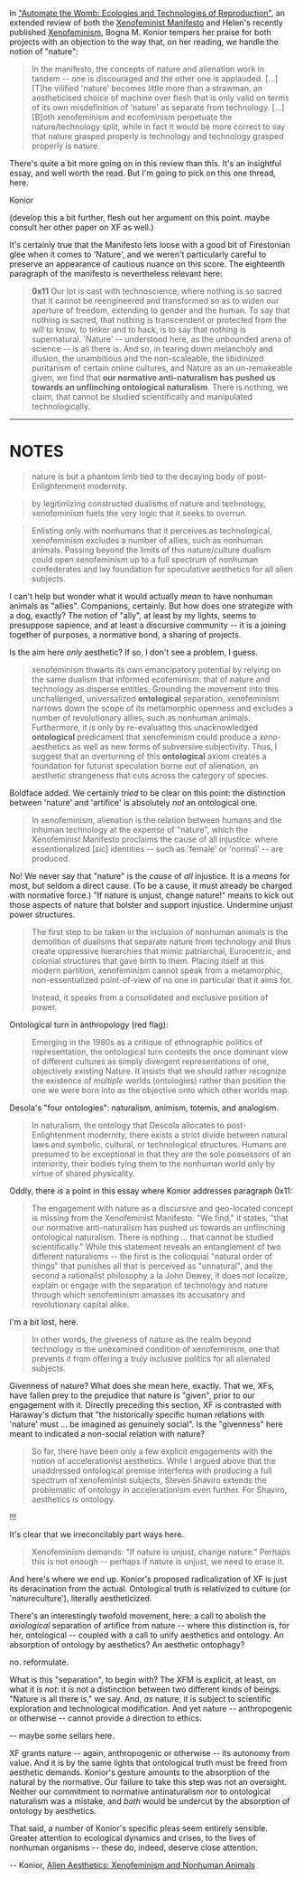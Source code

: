 
In ["Automate the Womb: Ecologies and Technologies of Reproduction"](http://www.parrhesiajournal.org/parrhesia31/parrhesia31_konior.pdf),
an extended review of both the [Xenofeminist Manifesto](http://laboriacuboniks.net)
and Helen's recently published [Xenofeminism](https://www.wiley.com/en-us/Xenofeminism-p-9781509520626),
Bogna M. Konior tempers her praise for both projects with an objection to the way
that, on her reading, we handle the notion of "nature":

> In the manifesto, the concepts of nature and alienation work in tandem
> -- one is discouraged and the other one is applauded. [...][T]he vilified
> 'nature' becomes little more than a strawman, an aestheticised choice
> of machine over flesh that is only valid on terms of its own misdefinition
> of 'nature' as separate from technology. 
> [...]
> [B]oth xenofeminism and ecofeminism perpetuate the nature/technology split,
> while in fact it would be more correct to say that nature grasped properly
> is technology and technology grasped properly is nature. 

There's quite a bit more going on in this review than this. It's an insightful
essay, and well worth the read. But I'm going to pick on this one thread, here.

Konior 

(develop this a bit further, flesh out her argument on this point. maybe
consult her other paper on XF as well.)

It's certainly true that the Manifesto lets loose with a good bit of
Firestonian glee when it comes to 'Nature', and we weren't particularly
careful to preserve an appearance of cautious nuance on this score. 
The eighteenth paragraph of the manifesto is nevertheless relevant here:

> **0x11** Our lot is cast with technoscience, where nothing is so sacred that
> it cannot be reengineered and transformed so as to widen our aperture of
> freedom, extending to gender and the human. To say that nothing is sacred,
> that nothing is transcendent or protected from the will to know, to tinker and
> to hack, is to say that nothing is supernatural. 'Nature' -- understood here,
> as the unbounded arena of science -- is all there is. And so, in tearing down
> melancholy and illusion, the unambitious and the non-scaleable, the
> libidinized puritanism of certain online cultures, and Nature as an
> un-remakeable given, we find that **our normative anti-naturalism has pushed
> us towards an unflinching ontological naturalism**. There is nothing, we
> claim, that cannot be studied scientifically and manipulated technologically.


---

# NOTES

> nature is but a phantom limb tied to the decaying body of post-Enlightenment
> modernity. 

> by legitimizing constructed dualisms of nature and technology, xenofeminism fuels
> the very logic that it seeks to overrun.

> Enlisting only with nonhumans that it perceives as technological, xenofeminism
> excludes a number of allies, such as nonhuman animals. Passing beyond the limits
> of this nature/culture dualism could open xenofeminism up to a full spectrum
> of nonhuman confederates and lay foundation for speculative aesthetics for
> all alien subjects.

I can't help but wonder what it would actually _mean_ to have nonhuman animals
as "allies". Companions, certainly. But how does one strategize with a dog, exactly?
The notion of "ally", at least by my lights, seems to presuppose sapience, and
at least a discursive community -- it is a joining together of purposes, a
normative bond, a sharing of projects. 

Is the aim here _only_ aesthetic? If so, I don't see a problem, I guess. 

> xenofeminism thwarts its own emancipatory potential by relying on the
> same dualism that informed ecofeminism: that of nature and technology
> as disperse entities. Grounding the movement into this unchallenged,
> universalized **ontological** separation, xenofeminism narrows down the
> scope of its metamorphic openness and excludes a number of revolutionary
> allies, such as nonhuman animals. Furthermore, it is only by re-evaluating
> this unacknowledged **ontological** predicament that xenofeminism could
> produce a _xeno_-aesthetics as well as new forms of subversive subjectivity.
> Thus, I suggest that an overturning of this **ontological** axiom creates
> a foundation for futurist speculation borne out of alienation, an aesthetic
> strangeness that cuts across the category of species.

Boldface added. We certainly _tried_ to be clear on this point: the distinction
between 'nature' and 'artifice' is absolutely _not_ an ontological one.

> In xenofeminism, alienation is the relation between humans and the inhuman
> technology at the expense of "nature", which the Xenofeminist Manifesto
> proclaims the cause of all injustice: where essentionalized [sic] identities
> -- such as 'female' or 'normal' -- are produced.

No! We never say that "nature" is the _cause_ of _all_ injustice. It is a _means_
for most, but seldom a direct cause. (To be a cause, it must already be charged
with normative force.) "If nature is unjust, change nature!" means to kick out
those aspects of nature that bolster and support injustice. Undermine unjust
power structures. 

> The first step to be taken in the inclusion of nonhuman animals is the 
> demolition of dualisms that separate nature from technology and thus
> create oppressive hierarchies that mimic patriarchal, Eurocentric, and
> colonial structures that gave birth to them. Placing itself at this
> modern partition, xenofeminism cannot speak from a metamorphic, non-essentialized
> point-of-view of no one in particular that it aims for. 
> 
> Instead, it speaks from a consolidated and exclusive position of power.

Ontological turn in anthropology (red flag):

> Emerging in the 1980s as a critique of ethnographic politics of representation,
> the ontological turn contests the once dominant view of different cultures as
> simply divergent representations of one, objectively existing Nature. It insists
> that we should rather recognize the existence of _multiple_ worlds (ontologies)
> rather than position the one we were born into as the objective onto which
> other worlds map.

Desola's "four ontologies": naturalism, animism, totemis, and analogism.

> In naturalism, the ontology that Descola allocates to post-Enlightenment
> modernity, there exists a strict divide between natural laws and symbolic,
> cultural, or technological structures. Humans are presumed to be exceptional
> in that they are the sole possessors of an interiority, their bodies tying
> them to the nonhuman world only by virtue of shared physicality.


Oddly, there _is_ a point in this essay where Konior addresses paragraph 0x11:

> The engagement with nature as a discursive and geo-located concept is missing
> from the Xenofeminist Manifesto. "We find," it states, "that our normative
> anti-naturalism has pushed us towards an unflinching ontological naturalism.
> There is nothing ... that cannot be studied scientifically." While this 
> statement reveals an entanglement of two different naturalisms -- the first
> is the colloquial "natural order of things" that punishes all that is 
> perceived as "unnatural", and the second a rationalist philosophy a la
> John Dewey, it does not localize, explain or engage with the separation
> of technology and nature through which xenofeminism amasses its accusatory
> and revolutionary capital alike.

I'm a bit lost, here. 

> In other words, the giveness of nature as the realm beyond technology
> is the unexamined condition of xenofeminism, one that prevents it from
> offering a truly inclusive politics for all alienated subjects.

Givenness of nature? What does she mean here, exactly. That we, XFs, 
have fallen prey to the prejudice that nature is "given", prior to our
engagement with it. Directly preceding this section, XF is contrasted
with Haraway's dictum that "the historically specific human relations
with 'nature' must ... be imagined as genuinely social". Is the "givenness"
here meant to indicated a non-social relation with nature?

> So far, there have been only a few explicit engagements with the notion
> of accelerationist aesthetics. While I argued above that the unaddressed
> ontological premise interferes with producing a full spectrum of
> xenofeminist subjects, Steven Shaviro extends the problematic of 
> ontology in accelerationism even further. For Shaviro, aesthetics _is_ ontology.

!!! 

It's clear that we irreconcilably part ways here. 

> Xenofeminism demands: "If nature is unjust, change nature." Perhaps this 
> is not enough -- perhaps if nature is unjust, we need to erase it. 

And here's where we end up. Konior's proposed radicalization of XF is just
its deracination from the actual. Ontological truth is relativized to
culture (or 'natureculture'), literally aestheticized. 

There's an interestingly twofold movement, here: a call to abolish the
_axiological_ separation of artifice from nature
-- where this distinction is, for her, ontological -- coupled with a
call to unify aesthetics and ontology. An absorption of ontology by
aesthetics? An aesthetic ontophagy? 

no. reformulate. 

What is this "separation", to begin with? The XFM is explicit, at least,
on what it is *not*: it is not a distinction between two different kinds
of beings. "Nature is all there is," we say. And, _as_ nature, it is 
subject to scientific exploration and technological modification.
And yet nature -- anthropogenic or otherwise -- cannot provide a direction
to ethics. 

-- maybe some sellars here.

XF grants nature -- again, anthropogenic or otherwise -- its autonomy
from value. And it is by the same lights that ontological truth must
be freed from aesthetic demands. Konior's gesture amounts to the
absorption of the natural by the normative. Our failure to take this
step was not an oversight. Neither our commitment to normative
antinaturalism _nor_ to ontological naturalism was a mistake, and
*both* would be undercut by the absorption of ontology by aesthetics. 

That said, a number of Konior's specific pleas seem entirely sensible.
Greater attention to ecological dynamics and crises, to the lives of
nonhuman organisms -- these do, indeed, deserve close attention. 



-- Konior, [Alien Aesthetics: Xenofeminism and Nonhuman Animals](https://www.academia.edu/25380032/Alien_Aesthetics_Xenofeminism_and_Nonhuman_Animals_2016_)
